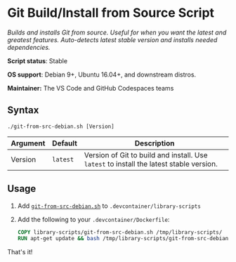 # Git Build/Install from Source Script

*Builds and installs Git from source. Useful for when you want the latest and greatest features. Auto-detects latest stable version and installs needed dependencies.*

**Script status**: Stable

**OS support**: Debian 9+, Ubuntu 16.04+, and downstream distros.

**Maintainer:** The VS Code and GitHub Codespaces teams

## Syntax

```text
./git-from-src-debian.sh [Version]
```

|Argument|Default|Description|
|--------|-------|-----------|
|Version|`latest`| Version of Git to build and install. Use `latest` to install the latest stable version. |

## Usage

1. Add [`git-from-src-debian.sh`](../git-from-src-debian.sh) to `.devcontainer/library-scripts`

2. Add the following to your `.devcontainer/Dockerfile`:

    ```Dockerfile
    COPY library-scripts/git-from-src-debian.sh /tmp/library-scripts/
    RUN apt-get update && bash /tmp/library-scripts/git-from-src-debian.sh
    ```

That's it!
